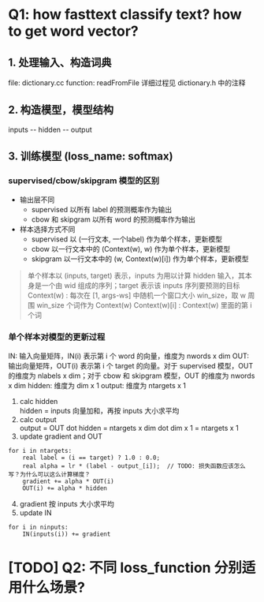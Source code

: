

# Q1: how fasttext classify text? how to get word vector?

## 1. 处理输入、构造词典
file: dictionary.cc
function: readFromFile
详细过程见 dictionary.h 中的注释

## 2. 构造模型，模型结构

inputs -- hidden -- output

## 3. 训练模型 (loss_name: softmax)

### supervised/cbow/skipgram 模型的区别

- 输出层不同
    - supervised 以所有 label 的预测概率作为输出
    - cbow 和 skipgram 以所有 word 的预测概率作为输出
- 样本选择方式不同
    - supervised 以 (一行文本, 一个label) 作为单个样本，更新模型
    - cbow 以一行文本中的 (Context(w), w) 作为单个样本，更新模型
    - skipgram 以一行文本中的 (w, Context(w)[i]) 作为单个样本，更新模型

> 单个样本以 (inputs, target) 表示，inputs 为用以计算 hidden 输入，其本身是一个由 wid 组成的序列；target 表示该 inputs 序列要预测的目标
> Context(w) : 每次在 [1, args-ws] 中随机一个窗口大小 win_size，取 w 周围 win_size 个词作为 Context(w)
> Context(w)[i] : Context(w) 里面的第 i 个词

### 单个样本对模型的更新过程

IN: 输入向量矩阵，IN(i) 表示第 i 个 word 的向量，维度为 nwords x dim
OUT: 输出向量矩阵，OUT(i) 表示第 i 个 target 的向量。对于 supervised 模型，OUT 的维度为 nlabels x dim；对于 cbow 和 skipgram 模型，OUT 的维度为 nwords x dim
hidden: 维度为 dim x 1
output: 维度为 ntargets x 1

1. calc hidden  
hidden = inputs 向量加和，再按 inputs 大小求平均
2. calc output  
output = OUT dot hidden = ntargets x dim dot dim x 1 = ntargets x 1
3. update gradient and OUT  
```
for i in ntargets:
    real label = (i == target) ? 1.0 : 0.0;
    real alpha = lr * (label - output_[i]);  // TODO: 损失函数应该怎么写？为什么可以这么计算梯度？
    gradient += alpha * OUT(i)
    OUT(i) += alpha * hidden

```
4. gradient 按 inputs 大小求平均
5. update IN  
```
for i in ninputs:
    IN(inputs(i)) += gradient

```

# [TODO] Q2: 不同 loss_function 分别适用什么场景?
